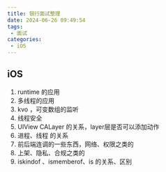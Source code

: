 ```yaml
---
title: 银行面试整理
date: 2024-06-26 09:49:54
tags:
 - 面试
categories:
 - iOS
---
```


## iOS


1. runtime 的应用
2. 多线程的应用
3. kvo ，可变数组的监听
4. 线程安全
5. UIView CALayer 的关系，layer层是否可以添加动作
6. 进程、线程 的关系
7. 前后端连调的一些东西，网络、权限之类的
8. 上架、隐私、合规之类的
9. iskindof 、ismemberof、is 的关系、区别
